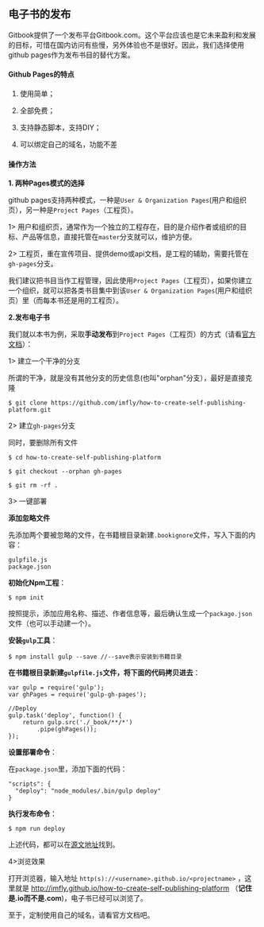 ## 电子书的发布


Gitbook提供了一个发布平台Gitbook.com。这个平台应该也是它未来盈利和发展的目标，可惜在国内访问有些慢，另外体验也不是很好。因此，我们选择使用github pages作为发布书目的替代方案。

#### Github Pages的特点

1. 使用简单；

2. 全部免费；

3. 支持静态脚本，支持DIY；

4. 可以绑定自己的域名，功能不差

#### 操作方法

**1. 两种Pages模式的选择**

github pages支持两种模式，一种是`User & Organization Pages`(用户和组织页），另一种是`Project Pages`（工程页）。

1> 用户和组织页，通常作为一个独立的工程存在，目的是介绍作者或组织的目标、产品等信息，直接托管在`master`分支就可以，维护方便。

2> 工程页，重在宣传项目、提供demo或api文档，是工程的辅助，需要托管在`gh-pages`分支。

我们建议把书目当作工程管理，因此使用`Project Pages`（工程页），如果你建立一个组织，就可以把各类书目集中到该`User & Organization Pages`(用户和组织页）里（而每本书还是用的工程页）。

**2.发布电子书**

我们就以本书为例，采取**手动发布**到`Project Pages`（工程页）的方式（请看[官方文档][1]）：

1> 建立一个干净的分支

所谓的干净，就是没有其他分支的历史信息(也叫"orphan"分支），最好是直接克隆

```
$ git clone https://github.com/imfly/how-to-create-self-publishing-platform.git
```

2> 建立`gh-pages`分支

同时，要删除所有文件

```
$ cd how-to-create-self-publishing-platform

$ git checkout --orphan gh-pages

$ git rm -rf .
```

3> 一键部署

**添加忽略文件**

先添加两个要被忽略的文件，在书籍根目录新建`.bookignore`文件，写入下面的内容：

```
gulpfile.js
package.json
```

**初始化Npm工程**：

```
$ npm init
```

按照提示，添加应用名称、描述、作者信息等，最后确认生成一个`package.json`文件（也可以手动建一个）。

**安装`gulp`工具**：

```
$ npm install gulp --save //--save表示安装到书籍目录
```

**在书籍根目录新建`gulpfile.js`文件，将下面的代码拷贝进去**：

```
var gulp = require('gulp');
var ghPages = require('gulp-gh-pages');

//Deploy
gulp.task('deploy', function() {
    return gulp.src('./_book/**/*')
        .pipe(ghPages());
});
```

**设置部署命令**：

在`package.json`里，添加下面的代码：

```
"scripts": {
  "deploy": "node_modules/.bin/gulp deploy"
}
```

**执行发布命令**：

```
$ npm run deploy
```

上述代码，都可以在[源文地址](https://github.com/imfly/how-to-create-self-publishing-platform)找到。

4>浏览效果

打开浏览器，输入地址 `http(s)://<username>.github.io/<projectname>` ，这里就是 http://imfly.github.io/how-to-create-self-publishing-platform （**记住是.io而不是.com**)，电子书已经可以浏览了。

至于，定制使用自己的域名，请看官方文档吧。

[1]:https://help.github.com/articles/creating-project-pages-manually/
